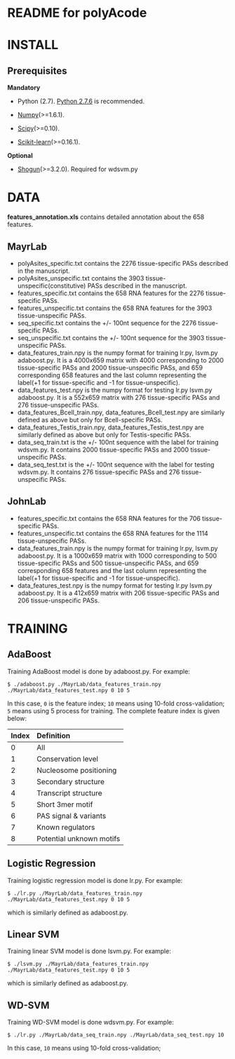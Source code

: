 README for polyAcode
====================


INSTALL
=======

Prerequisites
-------------
**Mandatory** 

* Python (2.7). [Python 2.7.6](http://www.python.org/download/releases/2.7.6/) is recommended.

* [Numpy](http://www.numpy.org/)(>=1.6.1). 

* [Scipy](http://www.scipy.org/)(>=0.10). 

* [Scikit-learn](http://scikit-learn.org/stable/)(>=0.16.1).

**Optional** 
* [Shogun](http://www.shogun-toolbox.org/)(>=3.2.0). Required for wdsvm.py


DATA
====

**features_annotation.xls** contains detailed annotation about the 658 features.

MayrLab
-------
* polyAsites_specific.txt contains the 2276 tissue-specific PASs described in the manuscript. 
* polyAsites_unspecific.txt contains the 3903 tissue-unspecific(constitutive) PASs described in the manuscript.
* features_specific.txt contains the 658 RNA features for the 2276 tissue-specific PASs.
* features_unspecific.txt contains the 658 RNA features for the 3903 tissue-unspecific PASs.
* seq_specific.txt contains the +/- 100nt sequence for the 2276 tissue-specific PASs.
* seq_unspecific.txt contains the +/- 100nt sequence for the 3903 tissue-unspecific PASs.
* data_features_train.npy is the numpy format for training lr.py, lsvm.py adaboost.py. It is a 4000x659 matrix with 4000 corresponding to 2000 tissue-specific PASs and 2000 tissue-unspecific PASs, and 659 corresponding 658 features and the last column representing the label(+1 for tissue-specific and -1 for tissue-unspecific).
* data_features_test.npy is the numpy format for testing lr.py lsvm.py adaboost.py. It is a 552x659 matrix with 276 tissue-specific PASs and 276 tissue-unspecific PASs.
* data_features_Bcell_train.npy, data_features_Bcell_test.npy are similarly defined as above but only for Bcell-specific PASs. 
* data_features_Testis_train.npy, data_features_Testis_test.npy are similarly defined as above but only for Testis-specific PASs. 
* data_seq_train.txt is the +/- 100nt sequence with the label for training wdsvm.py. It contains 2000 tissue-specific PASs and 2000 tissue-unspecific PASs.
* data_seq_test.txt is the +/- 100nt sequence with the label for testing wdsvm.py. It contains 276 tissue-specific PASs and 276 tissue-unspecific PASs.


JohnLab
-------
* features_specific.txt contains the 658 RNA features for the 706 tissue-specific PASs.
* features_unspecific.txt contains the 658 RNA features for the 1114 tissue-unspecific PASs.
* data_features_train.npy is the numpy format for training lr.py, lsvm.py adaboost.py. It is a 1000x659 matrix with 1000 corresponding to 500 tissue-specific PASs and 500 tissue-unspecific PASs, and 659 corresponding 658 features and the last column representing the label(+1 for tissue-specific and -1 for tissue-unspecific).
* data_features_test.npy is the numpy format for testing lr.py lsvm.py adaboost.py. It is a 412x659 matrix with 206 tissue-specific PASs and 206 tissue-unspecific PASs.


TRAINING
========
AdaBoost
--------
Training AdaBoost model is done by adaboost.py. For example:
```
$ ./adaboost.py ./MayrLab/data_features_train.npy ./MayrLab/data_features_test.npy 0 10 5
```
In this case, `0` is the feature index; `10` means using 10-fold cross-validation; `5` means using 5 process for training. The complete feature index is given below:

| Index | Definition               | 
| :-----| :----------------------- | 
| 0     | All                      |
| 1     | Conservation level       |
| 2     | Nucleosome positioning   |
| 3     | Secondary structure      |
| 4     | Transcript structure     |
| 5     | Short 3mer motif         |
| 6     | PAS signal & variants    |
| 7     | Known regulators         |
| 8     | Potential unknown motifs |


Logistic Regression
-------------------
Training logistic regression model is done lr.py. For example:
```
$ ./lr.py ./MayrLab/data_features_train.npy ./MayrLab/data_features_test.npy 0 10 5
```
which is similarly defined as adaboost.py.


Linear SVM
----------
Training linear SVM model is done lsvm.py. For example:
```
$ ./lsvm.py ./MayrLab/data_features_train.npy ./MayrLab/data_features_test.npy 0 10 5
```
which is similarly defined as adaboost.py.


WD-SVM
------
Training WD-SVM model is done wdsvm.py. For example:
```
$ ./lr.py ./MayrLab/data_seq_train.npy ./MayrLab/data_seq_test.npy 10
```
In this case, `10` means using 10-fold cross-validation;
